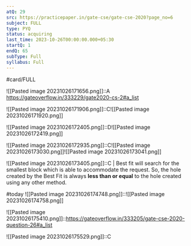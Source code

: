 ```yaml
---
atQ: 29
src: https://practicepaper.in/gate-cse/gate-cse-2020?page_no=6
subject: FULL
type: PYQ
status: acquiring
last_time: 2023-10-26T00:00:00.000+05:30
startQ: 1
endQ: 65
subType: Full
syllabus: Full
---
```

#card/FULL 


![[Pasted image 20231026171656.png]]::A https://gateoverflow.in/333229/gate2020-cs-2#a_list


![[Pasted image 20231026171906.png]]::C![[Pasted image 20231026171920.png]] <!--SR:!2023-11-02,4,270-->

![[Pasted image 20231026172405.png]]::D![[Pasted image 20231026172419.png]]


![[Pasted image 20231026172935.png]]::C![[Pasted image 20231026173030.png]]![[Pasted image 20231026173041.png]]

![[Pasted image 20231026173405.png]]::C |   Best fit will search for the smallest block which is able to accommodate the request. So, the hole created by the Best Fit is always **less than or equal** to the hole created using any other method.

#today ![[Pasted image 20231026174748.png]]::![[Pasted image 20231026174758.png]]


![[Pasted image 20231026175410.png]]::https://gateoverflow.in/333205/gate-cse-2020-question-26#a_list

![[Pasted image 20231026175529.png]]::C